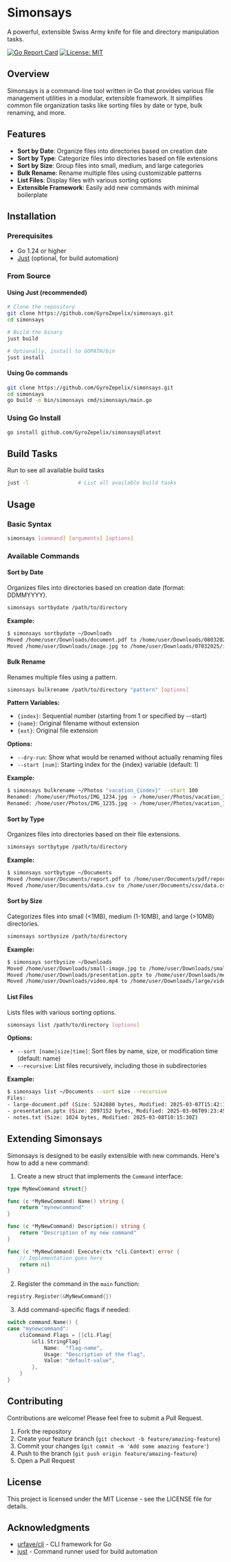 # Simonsays

A powerful, extensible Swiss Army knife for file and directory manipulation tasks.

[![Go Report Card](https://goreportcard.com/badge/github.com/GyroZeplix/simonsays)](https://goreportcard.com/report/github.com/GyroZepelix/simonsays)
[![License: MIT](https://img.shields.io/badge/License-MIT-yellow.svg)](https://opensource.org/licenses/MIT)

## Overview

Simonsays is a command-line tool written in Go that provides various file management utilities in a modular, extensible framework. It simplifies common file organization tasks like sorting files by date or type, bulk renaming, and more.

## Features

- **Sort by Date**: Organize files into directories based on creation date
- **Sort by Type**: Categorize files into directories based on file extensions
- **Sort by Size**: Group files into small, medium, and large categories
- **Bulk Rename**: Rename multiple files using customizable patterns
- **List Files**: Display files with various sorting options
- **Extensible Framework**: Easily add new commands with minimal boilerplate

## Installation

### Prerequisites

- Go 1.24 or higher
- [Just](https://github.com/casey/just) (optional, for build automation)

### From Source

#### Using Just (recommended)

```bash
# Clone the repository
git clone https://github.com/GyroZepelix/simonsays.git
cd simonsays

# Build the binary
just build

# Optionally, install to GOPATH/bin
just install
```

#### Using Go commands

```bash
git clone https://github.com/GyroZepelix/simonsays.git
cd simonsays
go build -o bin/simonsays cmd/simonsays/main.go
```

### Using Go Install

```bash
go install github.com/GyroZepelix/simonsays@latest
```

## Build Tasks

Run to see all available build tasks

```bash
just -l                # List all available build tasks
```

## Usage

### Basic Syntax

```bash
simonsays [command] [arguments] [options]
```

### Available Commands

#### Sort by Date

Organizes files into directories based on creation date (format: DDMMYYYY).

```bash
simonsays sortbydate /path/to/directory
```

**Example:**
```bash
$ simonsays sortbydate ~/Downloads
Moved /home/user/Downloads/document.pdf to /home/user/Downloads/08032025/document.pdf
Moved /home/user/Downloads/image.jpg to /home/user/Downloads/07032025/image.jpg
```

#### Bulk Rename

Renames multiple files using a pattern.

```bash
simonsays bulkrename /path/to/directory "pattern" [options]
```

**Pattern Variables:**
- `{index}`: Sequential number (starting from 1 or specified by --start)
- `{name}`: Original filename without extension
- `{ext}`: Original file extension

**Options:**
- `--dry-run`: Show what would be renamed without actually renaming files
- `--start [num]`: Starting index for the {index} variable (default: 1)

**Example:**
```bash
$ simonsays bulkrename ~/Photos "vacation_{index}" --start 100
Renamed: /home/user/Photos/IMG_1234.jpg -> /home/user/Photos/vacation_100.jpg
Renamed: /home/user/Photos/IMG_1235.jpg -> /home/user/Photos/vacation_101.jpg
```

#### Sort by Type

Organizes files into directories based on their file extensions.

```bash
simonsays sortbytype /path/to/directory
```

**Example:**
```bash
$ simonsays sortbytype ~/Documents
Moved /home/user/Documents/report.pdf to /home/user/Documents/pdf/report.pdf
Moved /home/user/Documents/data.csv to /home/user/Documents/csv/data.csv
```

#### Sort by Size

Categorizes files into small (<1MB), medium (1-10MB), and large (>10MB) directories.

```bash
simonsays sortbysize /path/to/directory
```

**Example:**
```bash
$ simonsays sortbysize ~/Downloads
Moved /home/user/Downloads/small-image.jpg to /home/user/Downloads/small/small-image.jpg
Moved /home/user/Downloads/presentation.pptx to /home/user/Downloads/medium/presentation.pptx
Moved /home/user/Downloads/video.mp4 to /home/user/Downloads/large/video.mp4
```

#### List Files

Lists files with various sorting options.

```bash
simonsays list /path/to/directory [options]
```

**Options:**
- `--sort [name|size|time]`: Sort files by name, size, or modification time (default: name)
- `--recursive`: List files recursively, including those in subdirectories

**Example:**
```bash
$ simonsays list ~/Documents --sort size --recursive
Files:
- large-document.pdf (Size: 5242880 bytes, Modified: 2025-03-07T15:42:12Z)
- presentation.pptx (Size: 2097152 bytes, Modified: 2025-03-06T09:23:45Z)
- notes.txt (Size: 1024 bytes, Modified: 2025-03-08T10:15:30Z)
```

## Extending Simonsays

Simonsays is designed to be easily extensible with new commands. Here's how to add a new command:

1. Create a new struct that implements the `Command` interface:
```go
type MyNewCommand struct{}

func (c *MyNewCommand) Name() string {
    return "mynewcommand"
}

func (c *MyNewCommand) Description() string {
    return "Description of my new command"
}

func (c *MyNewCommand) Execute(ctx *cli.Context) error {
    // Implementation goes here
    return nil
}
```

2. Register the command in the `main` function:
```go
registry.Register(&MyNewCommand{})
```

3. Add command-specific flags if needed:
```go
switch command.Name() {
case "mynewcommand":
    cliCommand.Flags = []cli.Flag{
        &cli.StringFlag{
            Name:  "flag-name",
            Usage: "Description of the flag",
            Value: "default-value",
        },
    }
}
```

## Contributing

Contributions are welcome! Please feel free to submit a Pull Request.

1. Fork the repository
2. Create your feature branch (`git checkout -b feature/amazing-feature`)
3. Commit your changes (`git commit -m 'Add some amazing feature'`)
4. Push to the branch (`git push origin feature/amazing-feature`)
5. Open a Pull Request

## License

This project is licensed under the MIT License - see the LICENSE file for details.

## Acknowledgments

- [urfave/cli](https://github.com/urfave/cli) - CLI framework for Go
- [just](https://github.com/casey/just) - Command runner used for build automation

